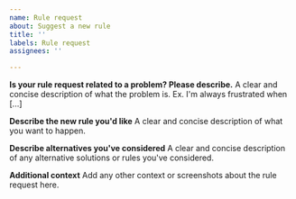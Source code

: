 ```yaml
---
name: Rule request
about: Suggest a new rule
title: ''
labels: Rule request
assignees: ''

---
```


**Is your rule request related to a problem? Please describe.**
A clear and concise description of what the problem is. Ex. I'm always frustrated when [...]

**Describe the new rule you'd like**
A clear and concise description of what you want to happen.

**Describe alternatives you've considered**
A clear and concise description of any alternative solutions or rules you've considered.

**Additional context**
Add any other context or screenshots about the rule request here.

